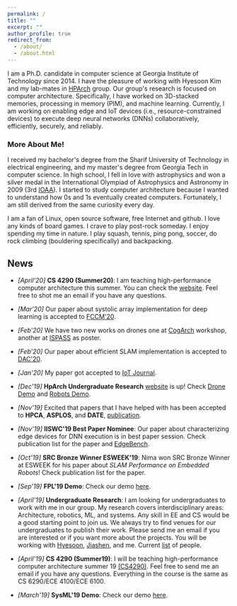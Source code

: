 ```yaml
---
permalink: /
title: ""
excerpt: ""
author_profile: true
redirect_from:
  - /about/
  - /about.html
---
```

I am a Ph.D. candidate in computer science at Georgia Institute of Technology since 2014. I have the pleasure of working with Hyesoon Kim and my lab-mates in [HPArch](http://comparch.gatech.edu/hparch/) group. Our group's research is focused on computer architecture. Specifically, I have worked on 3D-stacked memories, processing in memory (PIM), and machine learning. Currently, I am working on enabling edge and IoT devices (i.e., resource-constrained devices) to execute deep neural networks (DNNs) collaboratively, efficiently, securely, and reliably.


### More About Me!

I received my bachelor's degree from the Sharif University of Technology in electrical engineering, and my master's degree from Georgia Tech in computer science. In high school, I fell in love with astrophysics and won a silver medal in the International Olympiad of Astrophysics and Astronomy in 2009 (3rd [IOAA](https://en.wikipedia.org/wiki/International_Olympiad_on_Astronomy_and_Astrophysics)). I started to study computer architecture because I wanted to understand how 0s and 1s eventually created computers. Fortunately, I am still derived from the same curiosity every day.  

I am a fan of Linux, open source software, free Internet and github. I love any kinds of board games. I crave to play post-rock someday. I enjoy spending my time in nature. I play squash, tennis, ping pong, soccer, do rock climbing (bouldering specifically) and backpacking.


## News  
* _[April'20]_ __CS 4290 (Summer20)__: I am teaching high-performance computer architecture this summer. You can check the [website](https://www.cc.gatech.edu/~rhadidi6/cs4290-2020/index.html). Feel free to shot me an email if you have any questions. 

* _[Mar'20]_ Our paper about systolic array implementation for deep learning is accepted to [FCCM'20](https://www.fccm.org/).

* _[Feb'20]_ We have two new works on drones one at [CogArch](http://cogarch-workshop.org/) workshop, another at [ISPASS](https://www.ispass.org/) as poster.

* _[Feb'20]_ Our paper about efficient SLAM implementation is accepted to [DAC'20](https://www.dac.com/).

* _[Jan'20]_ My paper got accepted to [IoT Journal](http://ieee-iotj.org/).

* _[Dec'19]_ __HpArch Undergraduate Research__ [website](http://comparch.gatech.edu/hparch/undergraduate_research/) is up! 
  Check [Drone Demo](http://www.youtube.com/watch?v=3EmQX5hJeWg) and [Robots Demo](http://www.youtube.com/watch?v=rUPnl4SnMRQ).

* _[Nov'19]_ Excited that papers that I have helped with has been accepted to __HPCA__, __ASPLOS__, and __DATE__, [publication](https://ramyadhadidi.github.io/publications/).

* _[Nov'19]_ __IISWC'19 Best Paper Nominee__: Our paper about characterizing edge devices for DNN execution is in best paper session. Check publication list for the paper and [EdgeBench](http://comparch.gatech.edu/hparch/edgeBench).

* _[Oct'19]_ __SRC Bronze Winner ESWEEK'19__: Nima won SRC Bronze Winner at ESWEEK for his paper about _SLAM Performance on Embedded Robots_! Check publication list for the paper.

* _[Sep'19]_ __FPL'19 Demo__: Check our demo [here](http://comparch.gatech.edu/hparch/fpl19).

* _[April'19]_ __Undergraduate Research__: I am looking for undergraduates to work with me in our group. My research covers interdisciplinary areas: Architecture, robotics, ML, and systems. Any skill in EE and CS would be a good starting point to join us. We always try to find venues for our undergraduates to publish their work. Please send me an email if you are interested or if you want more about the projects. You will be working with [Hyesoon](https://www.cc.gatech.edu/~hyesoon/), [Jiashen](https://jiashenc.github.io/cv/), and me. Current [list](https://ramyadhadidi.github.io/resume/) of people.

* _[April'19]_ __CS 4290 (Summer19)__: I will be teaching high-performance computer architecture summer 19 [(CS4290)](https://www.cc.gatech.edu/~rhadidi6/cs4290/index.html). Feel free to send me an email if you have any questions. Everything in the course is the same as CS 6290/ECE 4100/ECE 6100.

* _[March'19]_ __SysML'19 Demo__: Check our demo [here](http://comparch.gatech.edu/hparch/sysml).
